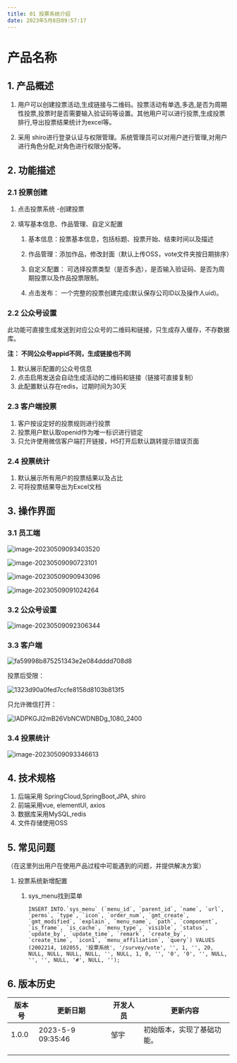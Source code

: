```yaml
---
title: 01 投票系统介绍
date: 2023年5月8日09:57:17
---
```








# 产品名称

## 1. 产品概述

1. 用户可以创建投票活动,生成链接与二维码。投票活动有单选,多选,是否为周期性投票,投票时是否需要输入验证码等设置。其他用户可以进行投票,生成投票排行,导出投票结果统计为excel等。

2. 采用 shiro进行登录认证与权限管理。系统管理员可以对用户迸行管理,对用户进行角色分配,对角色进行权限分配等。

   

## 2. 功能描述



### 2.1 投票创建

1. 点击投票系统 -创建投票

2. 填写基本信息、作品管理、自定义配置

   1. 基本信息：投票基本信息，包括标题、投票开始、结束时间以及描述

   2. 作品管理：添加作品，修改封面（默认上传OSS，vote文件夹按日期排序）

   3. 自定义配置： 可选择投票类型（是否多选），是否输入验证码、是否为周期投票以及作品投票限制。

   4. 点击发布： 一个完整的投票创建完成(默认保存公司ID以及操作人uid)。

      





### 2.2 公众号设置

此功能可直接生成发送到对应公众号的二维码和链接，只生成存入缓存，不存数据库。

**注： 不同公众号appid不同，生成链接也不同**

1. 默认展示配置的公众号信息
2. 点击启用发送会自动生成活动的二维码和链接（链接可直接复制）
3. 此配置默认存在redis，过期时间为30天

### 2.3 客户端投票

1. 客户按设定好的投票规则进行投票
2. 投票用户默认取openid作为唯一标识进行锁定
3. 只允许使用微信客户端打开链接，H5打开后默认跳转提示错误页面

### 2.4 投票统计

1. 默认展示所有用户的投票结果以及占比
2. 可将投票结果导出为Excel文档



## 3. 操作界面



### 3.1 员工端

![image-20230509093403520](./images/image-20230509093403520.png)

![image-20230509090723101](./images/image-20230509090723101.png)

![image-20230509090943096](./images/image-20230509090943096.png)

![image-20230509091024264](./images/image-20230509091024264.png)

### 3.2 公众号设置

![image-20230509092306344](./images/image-20230509092306344.png)



### 3.3 客户端

![fa59998b875251343e2e084dddd708d8](./images/fa59998b875251343e2e084dddd708d8.jpg)

投票后受限： 

![1323d90a0fed7ccfe8158d8103b813f5](./images/1323d90a0fed7ccfe8158d8103b813f5.jpg)



只允许微信打开：

![lADPKGJl2mB26VbNCWDNBDg_1080_2400](./images/lADPKGJl2mB26VbNCWDNBDg_1080_2400.jpg)



### 3.4 投票统计

![image-20230509093346613](./images/image-20230509093346613.png)

## 4. 技术规格

1. 后端采用 SpringCloud,SpringBoot,JPA, shiro 
2. 前端采用vue, elementUI, axios 
3. 数据库采用MySQL,redis
4. 文件存储使用OSS

## 5. 常见问题

（在这里列出用户在使用产品过程中可能遇到的问题，并提供解决方案）

1. 投票系统新增配置

   1. sys_menu找到菜单

      ```
      INSERT INTO.`sys_menu` (`menu_id`, `parent_id`, `name`, `url`, `perms`, `type`, `icon`, `order_num`, `gmt_create`, `gmt_modified`, `explain`, `menu_name`, `path`, `component`, `is_frame`, `is_cache`, `menu_type`, `visible`, `status`, `update_by`, `update_time`, `remark`, `create_by`, `create_time`, `icon1`, `menu_affiliation`, `query`) VALUES (2002214, 102055, '投票系统', '/survey/vote', '', 1, '', 20, NULL, NULL, NULL, NULL, '', NULL, 1, 0, '', '0', '0', '', NULL, '', '', NULL, '#', NULL, '');
      ```

      



## 6. 版本历史

| 版本号 | 更新日期          | 开发人员 | 更新内容                   |
| ------ | ----------------- | -------- | -------------------------- |
| 1.0.0  | 2023-5-9 09:35:46 | 邹宇     | 初始版本，实现了基础功能。 |
|        |                   |          |                            |
|        |                   |          |                            |
|        |                   |          |                            |








